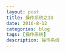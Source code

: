 ```yaml
---
layout: post
title: 操作系统之IO
date: 2016-8-12
categories: blog
tags: [操作系统]
description: 操作系统
---
```


